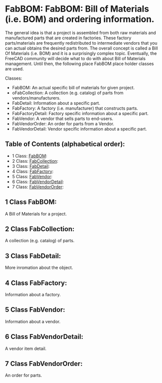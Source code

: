 # FabBOM: FabBOM: Bill of Materials (i.e. BOM) and ordering information.
The general idea is that a project is assembled from both raw materials and manufactured parts
that are created in factories.  These factory parts/materials are frequently redistributed to
intermediate vendors that you can actual obtains the desired parts from.
The overall concept is called a Bill Of Materials (i.e. BOM) and it is a surprisingly complex topic.
Eventually, the FreeCAD community will decide what to do with about Bill of Materials management.
Until then, the following place FabBOM place holder classes are used.

Classes:
* FabBOM: An actual specific bill of materials for given project.
* oFabCollection: A collection (e.g. catalog) of parts from vendors/manufacturers.
* FabDetail: Information about a specific part.
* FabFactory: A factory (i.e. manufacturer) that constructs parts.
* FabFactoryDetail: Factory specific information about a specific part.
* FabVendor: A vendor that sells parts to end-users.
* FabVendorOrder: An order for parts from a Vendor.
* FabVendorDetail: Vendor specific information about a specific part.

## Table of Contents (alphabetical order):

* 1 Class: [FabBOM](#fabbom--fabbom):
* 2 Class: [FabCollection](#fabbom--fabcollection):
* 3 Class: [FabDetail](#fabbom--fabdetail):
* 4 Class: [FabFactory](#fabbom--fabfactory):
* 5 Class: [FabVendor](#fabbom--fabvendor):
* 6 Class: [FabVendorDetail](#fabbom--fabvendordetail):
* 7 Class: [FabVendorOrder](#fabbom--fabvendororder):

## <a name="fabbom--fabbom"></a>1 Class FabBOM:

A Bill of Materials for a project.


## <a name="fabbom--fabcollection"></a>2 Class FabCollection:

A collection (e.g. catalog) of parts.


## <a name="fabbom--fabdetail"></a>3 Class FabDetail:

More inromation about the object.


## <a name="fabbom--fabfactory"></a>4 Class FabFactory:

Information about a factory.


## <a name="fabbom--fabvendor"></a>5 Class FabVendor:

Information about a vendor.


## <a name="fabbom--fabvendordetail"></a>6 Class FabVendorDetail:

A vendor item detail.


## <a name="fabbom--fabvendororder"></a>7 Class FabVendorOrder:

An order for parts.



